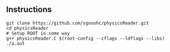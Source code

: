## Instructions

    git clone https://github.com/sgnoohc/physicsReader.git
    cd physicsReader
    # Setup ROOT in some way
    g++ physicsReader.C $(root-config --cflags --ldflags --libs)
    ./a.out
